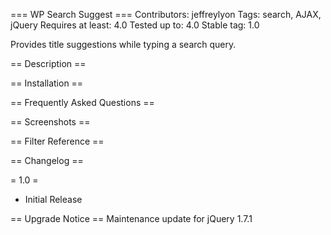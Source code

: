 === WP Search Suggest ===
Contributors: jeffreylyon
Tags: search, AJAX, jQuery
Requires at least: 4.0
Tested up to: 4.0
Stable tag: 1.0

Provides title suggestions while typing a search query.

== Description ==



== Installation ==


== Frequently Asked Questions ==


== Screenshots ==


== Filter Reference ==


== Changelog ==

= 1.0 =
* Initial Release


== Upgrade Notice ==
Maintenance update for jQuery 1.7.1
